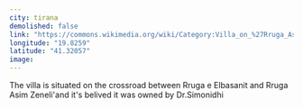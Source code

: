 ```yaml
---
city: tirana
demolished: false
link: "https://commons.wikimedia.org/wiki/Category:Villa_on_%27Rruga_Asim_Zeneli%27"
longitude: "19.8259"
latitude: "41.32057"
image:
---
```

The villa is situated on the crossroad between Rruga e Elbasanit and Rruga Asim Zeneli'and it's belived it was owned by Dr.Simonidhi